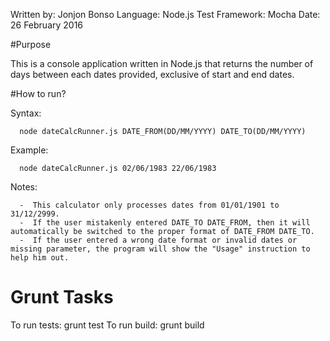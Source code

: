 Written by:  Jonjon Bonso
Language:    Node.js
Test Framework: Mocha
Date: 26 February 2016

#Purpose

This is a console application written in Node.js that returns the number of days between each dates provided, exclusive of start and end dates.


#How to run? 

Syntax: 
  
      node dateCalcRunner.js DATE_FROM(DD/MM/YYYY) DATE_TO(DD/MM/YYYY)


Example:

      node dateCalcRunner.js 02/06/1983 22/06/1983

Notes:

      -  This calculator only processes dates from 01/01/1901 to 31/12/2999.
      -  If the user mistakenly entered DATE_TO DATE_FROM, then it will automatically be switched to the proper format of DATE_FROM DATE_TO.
      -  If the user entered a wrong date format or invalid dates or missing parameter, the program will show the "Usage" instruction to help him out.
 
# Grunt Tasks

   To run tests:    grunt test
   To run build:    grunt build


